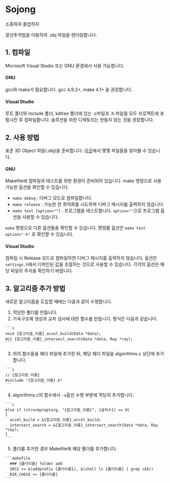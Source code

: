 # Sojong #
소종하자 졸업하자

광선추적법을 이용하여 .obj 파일을 렌더링합니다.

## 1. 컴파일 ##
Microsoft Visual Studio 또는 GNU 환경에서 사용 가능합니다.

#### GNU ####
gcc와 make가 필요합니다. gcc 4.9.2+, make 4.1+ 을 권장합니다.

#### Visual Studio ####
루트 폴더와 include 폴더, kdtree 폴더에 있는 .c파일과 .h 파일을 모두 프로젝트에 포함시킨 후 컴파일합니다. 솔루션을 위한 디렉토리는 만들지 않는 것을 권장합니다.

## 2. 사용 방법 ##
표준 3D Object 파일(.obj)을 준비합니다. [이곳](http://people.sc.fsu.edu/~jburkardt/data/obj/obj.html)에서 몇몇 파일들을 찾아볼 수 있습니다.

#### GNU ####
Makefile에 컴파일과 테스트를 위한 환경이 준비되어 있습니다. make 명령으로 사용 가능한 옵션을 확인할 수 있습니다.
 - `make debug` : 디버그 모드로 컴파일합니다.
 - `make release` : 가능한 한 최적화를 시도하며 디버그 메시지를 출력하지 않습니다.
 - `make test [option=""]` : 프로그램을 테스트합니다. `option=""`으로 프로그램 옵션을 사용할 수 있습니다.

`make` 명령으로 다른 옵션들을 확인할 수 있습니다. 명령줄 옵션은 `make test option="-h"` 로 확인할 수 있습니다.

#### Visual Studio ####
컴파일 시 Release 모드로 컴파일하면 디버그 메시지를 출력하지 않습니다. 옵션은 `settings.h`에서 디파인된 값을 조절하는 것으로 사용할 수 있습니다. 각각의 옵션은 해당 파일의 주석을 확인하기 바랍니다.

## 3. 알고리즘 추가 방법 ##
새로운 알고리즘을 도입할 때에는 다음과 같이 수행합니다.

  1. 적당한 폴더를 만듭니다.
  2. 가속구조체 생성과 교차 검사에 대한 함수를 만듭니다. 형식은 다음과 같습니다:

    ```c
    void {알고리즘_이름}_accel_build(Data *data);
    Hit {알고리즘_이름}_intersect_search(Data *data, Ray *ray);
    ```
  3. 위의 함수들을 헤더 파일에 추가한 뒤, 해당 헤더 파일을 algorithms.c 상단에 추가합니다.

    ```c
    // {알고리즘 이름}
    #include "{알고리즘_이름}.h"
    ```
  4. algorithms.c의 함수에서 `-a`옵션 수행 부분에 적당히 추가합니다.

    ```c
    else if (strncmp(optarg, "{알고리즘_이름}", {글자수}) == 0)
    {
      accel_build = &{알고리즘_이름}_accel_build;
      intersect_search = &{알고리즘_이름}_intersect_search(Data *data, Ray *ray);
    }
    ```
  5. 폴더를 추가한 경우 Makefile에 해당 폴더를 추가합니다.

    ```makefile
      ### {폴더이름} folder add
      SRCS += $(addprefix {폴더이름}/, $(shell ls {폴더이름} | grep c$$))
      DIR_CHECK += {폴더이름}
    ```
